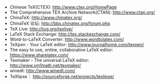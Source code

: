 * Chinese TeX(CTEX): http://www.ctex.org/HomePage
* The Comprehensive TEX Archive Network(CTAN): http://www.ctan.org/
* ChinaTeX: http://www.chinatex.org/
* ChinaTeX 论坛: http://bbs.chinatex.org/forum.php
* TeX Live: http://tug.org/texlive/
* LaTeX Stack Exchange: http://tex.stackexchange.com/
* Word-to-LaTeX Converter: http://www.wordtolatex.com/
* TeXpen - Your LaTeX editor: http://www.journalhome.com/texpen/
* The easy to use, online, collaborative LaTeX editor: https://www.sharelatex.com/
* Texmaker - The universal LaTeX editor: http://www.xm1math.net/texmaker/
* winedt: http://www.winedt.com/
* TeXlipse： http://sourceforge.net/projects/texlipse/